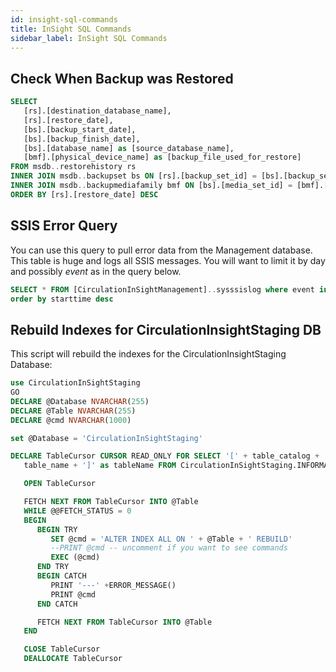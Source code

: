 ```yaml
---
id: insight-sql-commands
title: InSight SQL Commands
sidebar_label: InSight SQL Commands
---
```


## Check When Backup was Restored

```sql
SELECT 
   [rs].[destination_database_name], 
   [rs].[restore_date], 
   [bs].[backup_start_date], 
   [bs].[backup_finish_date], 
   [bs].[database_name] as [source_database_name], 
   [bmf].[physical_device_name] as [backup_file_used_for_restore]
FROM msdb..restorehistory rs
INNER JOIN msdb..backupset bs ON [rs].[backup_set_id] = [bs].[backup_set_id]
INNER JOIN msdb..backupmediafamily bmf ON [bs].[media_set_id] = [bmf].[media_set_id] 
ORDER BY [rs].[restore_date] DESC
```

## SSIS Error Query

You can use this query to pull error data from the Management database.  This table is huge and logs all SSIS messages.  You will want to limit it by day and possibly *event* as in the query below.

```sql
SELECT * FROM [CirculationInSightManagement]..sysssislog where event in ('User:User:OnError', 'ONError') and starttime >'2019-03-01 0:00:00.000'
order by starttime desc
```

## Rebuild Indexes for CirculationInsightStaging DB

This script will rebuild the indexes for the CirculationInsightStaging Database:

```sql
use CirculationInSightStaging
GO
DECLARE @Database NVARCHAR(255)   
DECLARE @Table NVARCHAR(255)  
DECLARE @cmd NVARCHAR(1000)  

set @Database = 'CirculationInSightStaging'

DECLARE TableCursor CURSOR READ_ONLY FOR SELECT '[' + table_catalog + '].[' + table_schema + '].[' +  
   table_name + ']' as tableName FROM CirculationInSightStaging.INFORMATION_SCHEMA.TABLES WHERE table_type = 'BASE TABLE'

   OPEN TableCursor   

   FETCH NEXT FROM TableCursor INTO @Table   
   WHILE @@FETCH_STATUS = 0   
   BEGIN
      BEGIN TRY   
         SET @cmd = 'ALTER INDEX ALL ON ' + @Table + ' REBUILD' 
         --PRINT @cmd -- uncomment if you want to see commands
         EXEC (@cmd) 
      END TRY
      BEGIN CATCH
         PRINT '---' +ERROR_MESSAGE() 
         PRINT @cmd
      END CATCH

      FETCH NEXT FROM TableCursor INTO @Table   
   END   

   CLOSE TableCursor   
   DEALLOCATE TableCursor 
```

